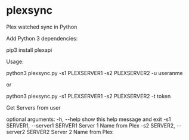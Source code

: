 # plexsync
Plex watched sync in Python

Add Python 3 dependencies:

pip3 install plexapi

Usage:

python3 plexsync.py -s1 PLEXSERVER1 -s2 PLEXSERVER2 -u useranme

or

python3 plexsync.py -s1 PLEXSERVER1 -s2 PLEXSERVER2 -t token


Get Servers from user

optional arguments:
  -h, --help            show this help message and exit
  -s1 SERVER1, --server1 SERVER1
                        Server 1 Name from Plex
  -s2 SERVER2, --server2 SERVER2
                        Server 2 Name from Plex



